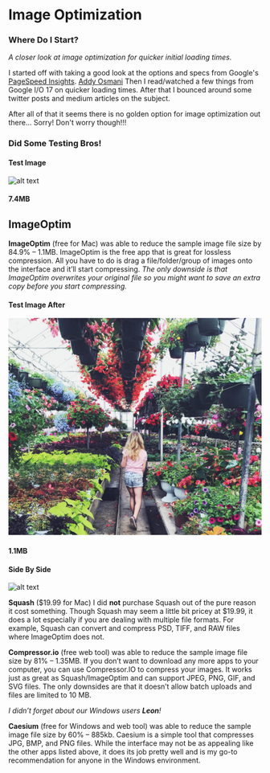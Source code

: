 # Image Optimization

### Where Do I Start?
*A closer look at image optimization for quicker initial loading times.*

I started off with taking a good look at the options and specs from Google's [PageSpeed Insights](https://developers.google.com/speed/pagespeed/insights/). [Addy Osmani]()
Then I read/watched a few things from Google I/O 17 on quicker loading times. After that I bounced around some twitter posts and medium articles on the subject.

After all of that it seems there is no golden option for image optimization out there... Sorry! Don't worry though!!!

### Did Some Testing Bros!

#### __Test Image__
![alt text](https://github.com/Caryyon/Image-Optimization/blob/master/Image%20Optimization%20Talk/ImageOptim/IMG_2237-1.jpg "7.4MB")
#### 7.4MB

## ImageOptim
__ImageOptim__ (free for Mac) was able to reduce the sample image file size by 84.9% – 1.1MB.
ImageOptim is the free app that is great for lossless compression. All you have to do is drag a file/folder/group of images onto the interface and it’ll start compressing. *The only downside is that ImageOptim overwrites your original file so you might want to save an extra copy before you start compressing.*

#### __Test Image After__
![alt text](https://github.com/Caryyon/Image-Optimization/blob/master/Image%20Optimization%20Talk/ImageOptim/IMG_2237-1-imageOptim.jpg "1.1MB")
#### 1.1MB

#### __Side By Side__
![alt text](https://github.com/Caryyon/Image-Optimization/blob/master/Image%20Optimization%20Talk/ImageOptim/ImageOptim%20-%207.2MB%20:%201.1MB.png "7.4MB - 1.1MB")

__Squash__ ($19.99 for Mac) I did __not__ purchase Squash out of the pure reason it cost something. Though Squash may seem a little bit pricey at $19.99, it does a lot especially if you are dealing with multiple file formats. For example, Squash can convert and compress PSD, TIFF, and RAW files where ImageOptim does not.

__Compressor.io__ (free web tool) was able to reduce the sample image file size by 81% – 1.35MB.
If you don’t want to download any more apps to your computer, you can use Compressor.IO to compress your images. It works just as great as Squash/ImageOptim and can support JPEG, PNG, GIF, and SVG files. The only downsides are that it doesn’t allow batch uploads and files are limited to 10 MB.

*I didn’t forget about our Windows users __Leon__!*

__Caesium__ (free for Windows and web tool) was able to reduce the sample image file size by 60% – 885kb. Caesium is a simple tool that compresses JPG, BMP, and PNG files. While the interface may not be as appealing like the other apps listed above, it does its job pretty well and is my go-to recommendation for anyone in the Windows environment.
